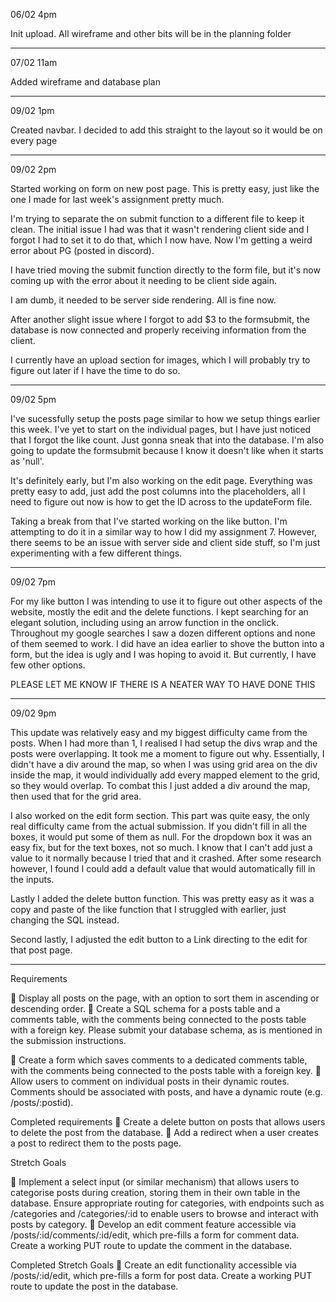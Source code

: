06/02 4pm

Init upload. All wireframe and other bits will be in the planning folder

---

07/02 11am

Added wireframe and database plan

---

09/02 1pm

Created navbar. I decided to add this straight to the layout so it would be on every page

---

09/02 2pm

Started working on form on new post page. This is pretty easy, just like the one I made for last week's assignment pretty much.

I'm trying to separate the on submit function to a different file to keep it clean. The initial issue I had was that it wasn't rendering client side and I forgot I had to set it to do that, which I now have. Now I'm getting a weird error about PG (posted in discord).

I have tried moving the submit function directly to the form file, but it's now coming up with the error about it needing to be client side again.

I am dumb, it needed to be server side rendering. All is fine now.

After another slight issue where I forgot to add $3 to the formsubmit, the database is now connected and properly receiving information from the client.

I currently have an upload section for images, which I will probably try to figure out later if I have the time to do so.

---

09/02 5pm

I've sucessfully setup the posts page similar to how we setup things earlier this week. I've yet to start on the individual pages, but I have just noticed that I forgot the like count. Just gonna sneak that into the database. I'm also going to update the formsubmit because I know it doesn't like when it starts as 'null'.

It's definitely early, but I'm also working on the edit page. Everything was pretty easy to add, just add the post columns into the placeholders, all I need to figure out now is how to get the ID across to the updateForm file.

Taking a break from that I've started working on the like button. I'm attempting to do it in a similar way to how I did my assignment 7. However, there seems to be an issue with server side and client side stuff, so I'm just experimenting with a few different things.

---

09/02 7pm

For my like button I was intending to use it to figure out other aspects of the website, mostly the edit and the delete functions. I kept searching for an elegant solution, including using an arrow function in the onclick. Throughout my google searches I saw a dozen different options and none of them seemed to work. I did have an idea earlier to shove the button into a form, but the idea is ugly and I was hoping to avoid it. But currently, I have few other options.

PLEASE LET ME KNOW IF THERE IS A NEATER WAY TO HAVE DONE THIS

---

09/02 9pm

This update was relatively easy and my biggest difficulty came from the posts. When I had more than 1, I realised I had setup the divs wrap and the posts were overlapping. It took me a moment to figure out why. Essentially, I didn't have a div around the map, so when I was using grid area on the div inside the map, it would individually add every mapped element to the grid, so they would overlap. To combat this I just added a div around the map, then used that for the grid area.

I also worked on the edit form section. This part was quite easy, the only real difficulty came from the actual submission. If you didn't fill in all the boxes, it would put some of them as null. For the dropdown box it was an easy fix, but for the text boxes, not so much. I know that I can't add just a value to it normally because I tried that and it crashed. After some research however, I found I could add a default value that would automatically fill in the inputs.

Lastly I added the delete button function. This was pretty easy as it was a copy and paste of the like function that I struggled with earlier, just changing the SQL instead.

Second lastly, I adjusted the edit button to a Link directing to the edit for that post page.

---

Requirements

🎯 Display all posts on the page, with an option to sort them in ascending or descending order.
🎯 Create a SQL schema for a posts table and a comments table, with the comments being connected to the posts table with a foreign key.
Please submit your database schema, as is mentioned in the submission instructions.

🎯 Create a form which saves comments to a dedicated comments table, with the comments being connected to the posts table with a foreign key.
🎯 Allow users to comment on individual posts in their dynamic routes. Comments should be associated with posts, and have a dynamic route (e.g. /posts/:postid).

Completed requirements
🎯 Create a delete button on posts that allows users to delete the post from the database.
🎯 Add a redirect when a user creates a post to redirect them to the posts page.

Stretch Goals

🏹 Implement a select input (or similar mechanism) that allows users to categorise posts during creation, storing them in their own table in the database. Ensure appropriate routing for categories, with endpoints such as /categories and /categories/:id to enable users to browse and interact with posts by category.
🏹 Develop an edit comment feature accessible via /posts/:id/comments/:id/edit, which pre-fills a form for comment data. Create a working PUT route to update the comment in the database.

Completed Stretch Goals
🏹 Create an edit functionality accessible via /posts/:id/edit, which pre-fills a form for post data. Create a working PUT route to update the post in the database.
